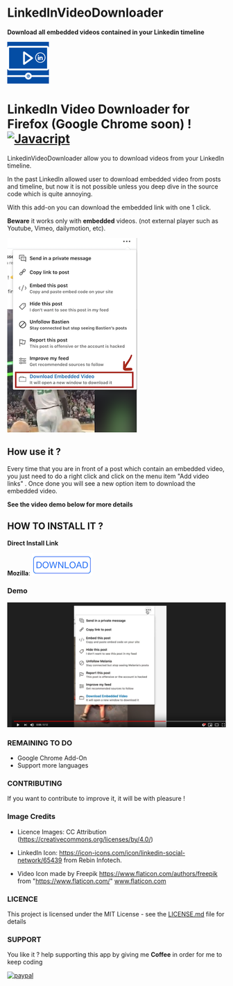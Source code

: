 # LinkedInVideoDownloader

**Download all embedded videos contained in your Linkedin timeline**

![LinkedIn Video Downloader](images/LinkedInAddon96.png)
# LinkedIn Video Downloader for Firefox (Google Chrome soon) ! [![Javacript](https://img.shields.io/badge/Javascript-yellow.svg?style=flat)]()

LinkedinVideoDownloader allow you to download videos from your LinkedIn timeline. 

In the past LinkedIn allowed user to download embedded video from posts and timeline, but now it is not possible unless you deep dive in the source code which is quite annoying.

With this add-on you can download the embedded link with one 1 click. 

**Beware** it works only with **embedded** videos. (not external player such as Youtube, Vimeo, dailymotion, etc).

![Image of LinkedIn Video Downloader](/screenshots/LinkedinContextMenuItem.png)

## How use it ?

Every time that you are in front of a post which contain an embedded video, you just need to do a right click and click on the menu item "Add video links" . Once done you will see a new option item to download the embedded video.

**See the video demo below for more details**

## HOW TO INSTALL IT ?

**Direct Install Link**

**Mozilla**: [![Video LinkedIn Downloader](/screenshots/downloadbutton.png)](https://addons.mozilla.org/en-US/firefox/addon/linkedin-video-downloader/?src=search)

### Demo
[![Demo-LinkedinVideoDownloader](/screenshots/Screenshot-YoutubeDemo.png)](https://youtu.be/zMlUsi1CT_M)

### REMAINING TO DO

- Google Chrome Add-On
- Support more languages

### CONTRIBUTING
If you want to contribute to improve it, it will be with pleasure !

### Image Credits

- Licence Images: CC Attribution (https://creativecommons.org/licenses/by/4.0/)

- LinkedIn Icon: https://icon-icons.com/icon/linkedin-social-network/65439 from Rebin Infotech.

- Video Icon made by Freepik https://www.flaticon.com/authors/freepik from "https://www.flaticon.com/" www.flaticon.com

### LICENCE

This project is licensed under the MIT License - see the [LICENSE.md](LICENSE.md) file for details

### SUPPORT

You like it ? help supporting this app by giving me **Coffee** in order for me to keep coding

[![paypal](https://www.paypalobjects.com/en_US/i/btn/btn_donateCC_LG.gif)](https://www.paypal.com/cgi-bin/webscr?cmd=_s-xclick&hosted_button_id=CK4Y594T6K5LL)
